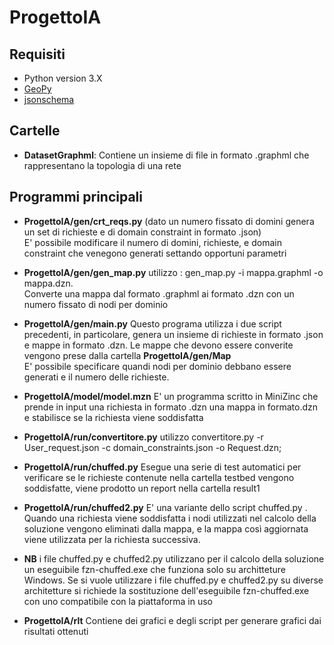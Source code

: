 # ProgettoIA
## Requisiti
- Python version 3.X
- [GeoPy](https://geopy.readthedocs.io/en/stable/)
- [jsonschema](https://pypi.org/project/jsonschema/)
## Cartelle

- **DatasetGraphml**: Contiene un insieme di file in formato .graphml che rappresentano la topologia di una rete

## Programmi principali


- **ProgettoIA/gen/crt_reqs.py** (dato un numero fissato di domini  genera un set di richieste e di domain constraint in formato .json)  
E' possibile modificare il numero di domini, richieste, e domain constraint che venegono generati settando opportuni parametri

- **ProgettoIA/gen/gen_map.py** utilizzo :  gen_map.py -i mappa.graphml -o mappa.dzn.  
Converte una mappa dal formato .graphml ai  formato .dzn con un numero fissato di nodi per dominio

- **ProgettoIA/gen/main.py** Questo programa utilizza i due script precedenti, in particolare, genera un insieme di richieste in formato .json e mappe in formato .dzn. Le mappe che devono essere converite vengono prese dalla cartella  **ProgettoIA/gen/Map**  
E' possibile specificare quandi nodi per dominio debbano essere generati e il numero delle richieste. 
- **ProgettoIA/model/model.mzn** E' un programma scritto in MiniZinc che prende in input una richiesta in formato .dzn una mappa in formato.dzn e stabilisce se la richiesta viene soddisfatta  
- **ProgettoIA/run/convertitore.py** utilizzo convertitore.<span>py -r User_request.json -c domain_constraints.json -o Request.dzn;  
- **ProgettoIA/run/chuffed.py** Esegue una serie di test automatici per verificare se le richieste contenute nella cartella testbed vengono soddisfatte, viene prodotto un report nella cartella result1  
- **ProgettoIA/run/chuffed2.py** E' una variante dello script chuffed.<span>py . Quando una richiesta viene soddisfatta i nodi utilizzati nel calcolo della soluzione vengono eliminati dalla mappa, e la mappa così aggiornata viene utilizzata per la richiesta successiva.  
- **NB** i file chuffed.<span>py  e chuffed2.<span>py utilizzano per il calcolo della soluzione un eseguibile fzn-chuffed.exe che funziona solo su architteture Windows. Se si vuole utilizzare i file chuffed.<span>py  e chuffed2.<span>py su diverse architetture si richiede la sostituzione dell'eseguibile fzn-chuffed.exe con uno compatibile con la piattaforma in uso  
- **ProgettoIA/rlt** Contiene dei grafici e degli script per generare grafici dai risultati ottenuti







 

